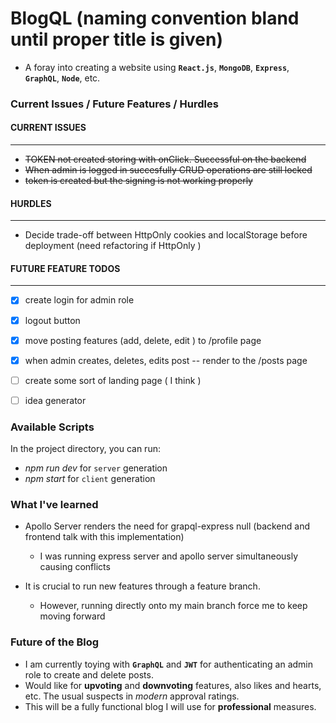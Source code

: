 # BlogQL (naming convention bland until proper title is given)

- A foray into creating a website using **`React.js`**, **`MongoDB`**, **`Express`**, **`GraphQL`**, **`Node`**, etc.

### Current Issues / Future Features / Hurdles

#### **CURRENT ISSUES** 
---
- ~~TOKEN not created storing with onClick. Successful on the backend~~
- ~~When admin is logged in succesfully CRUD operations are still locked~~
- ~~token is created but the signing is not working properly~~

 

#### **HURDLES**
---
- Decide trade-off between HttpOnly cookies and localStorage before deployment (need refactoring if HttpOnly )



#### **FUTURE FEATURE TODOS**
---
- [x] create login for admin role
- [x] logout button 
- [x] move posting features (add, delete, edit ) to /profile page
- [x] when admin creates, deletes, edits post -- render to the /posts page
- [ ] create some sort of landing page ( I think ) 
- [ ] idea generator 


### Available Scripts

In the project directory, you can run:
- *npm run dev* for `server` generation
- *npm start* for `client` generation

### What I've learned

- Apollo Server renders the need for grapql-express null (backend and frontend talk with this implementation)
    - I was running express server and apollo server simultaneously causing conflicts 

- It is crucial to run new features through a feature branch.
    - However, running directly onto my main branch force me to keep moving forward

### Future of the Blog 

- I am currently toying with **`GraphQL`** and **`JWT`** for authenticating an admin role to create and delete posts. 
- Would like for **upvoting** and **downvoting** features, also likes and hearts, etc. The usual suspects in *modern* approval ratings.
- This will be a fully functional blog I will use for **professional** measures. 

